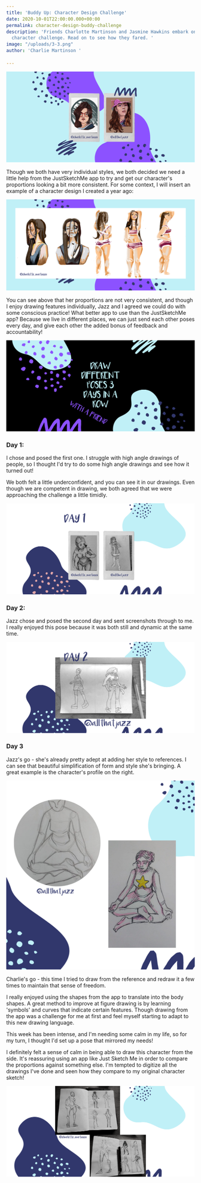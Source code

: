 ```yaml
---
title: 'Buddy Up: Character Design Challenge'
date: 2020-10-01T22:00:00.000+00:00
permalink: character-design-buddy-challenge
description: 'Friends Charlotte Martinson and Jasmine Hawkins embark on a days long
  character challenge. Read on to see how they fared. '
image: "/uploads/3-3.png"
author: 'Charlie Martinson '

---
```

![](/uploads/3-3.png)

Though we both have very individual styles, we both decided we need a little help from the JustSketchMe app to try and get our character's proportions looking a bit more consistent. For some context, I will insert an example of a character design I created a year ago:

![](/uploads/copy_of_friendship_character_design_challenge-1.png)

You can see above that her proportions are not very consistent, and though I enjoy drawing features individually, Jazz and I agreed we could do with some conscious practice! What better app to use than the JustSketchMe app? Because we live in different places, we can just send each other poses every day, and give each other the added bonus of feedback and accountability!

![](/uploads/2-3.png)

### Day 1:

I chose and posed the first one. I struggle with high angle drawings of people, so I thought I'd try to do some high angle drawings and see how it turned out!

We both felt a little underconfident, and you can see it in our drawings. Even though we are competent in drawing, we both agreed that we were approaching the challenge a little timidly.

![](/uploads/5-2.png)

### Day 2:

Jazz chose and posed the second day and sent screenshots through to me. I really enjoyed this pose because it was both still and dynamic at the same time.

![](/uploads/8.png)

### Day 3

Jazz's go - she's already pretty adept at adding her style to references. I can see that beautiful simplification of form and style she's bringing. A great example is the character's profile on the right.

![](/uploads/13-1.png)

Charlie's go - this time I tried to draw from the reference and redraw it a few times to maintain that sense of freedom.

I really enjoyed using the shapes from the app to translate into the body shapes. A great method to improve at figure drawing is by learning 'symbols' and curves that indicate certain features. Though drawing from the app was a challenge for me at first and feel myself starting to adapt to this new drawing language.

This week has been intense, and I'm needing some calm in my life, so for my turn, I thought I'd set up a pose that mirrored my needs!

I definitely felt a sense of calm in being able to draw this character from the side. It's reassuring using an app like Just Sketch Me in order to compare the proportions against something else. I'm tempted to digitize all the drawings I've done and seen how they compare to my original character sketch!

![](/uploads/9.png)